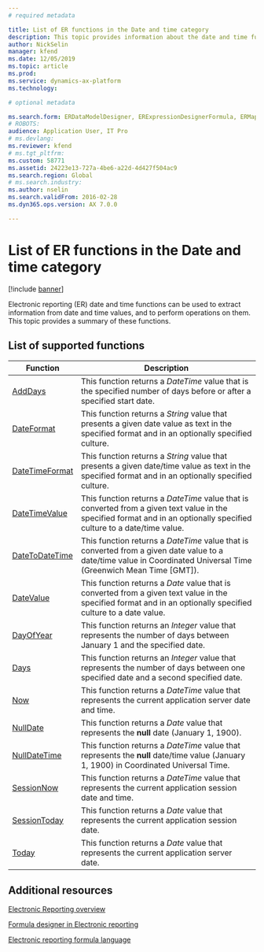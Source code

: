 ```yaml
---
# required metadata

title: List of ER functions in the Date and time category
description: This topic provides information about the date and time functions that are supported in Electronic reporting (ER).
author: NickSelin
manager: kfend
ms.date: 12/05/2019
ms.topic: article
ms.prod: 
ms.service: dynamics-ax-platform
ms.technology: 

# optional metadata

ms.search.form: ERDataModelDesigner, ERExpressionDesignerFormula, ERMappedFormatDesigner, ERModelMappingDesigner
# ROBOTS: 
audience: Application User, IT Pro
# ms.devlang: 
ms.reviewer: kfend
# ms.tgt_pltfrm: 
ms.custom: 58771
ms.assetid: 24223e13-727a-4be6-a22d-4d427f504ac9
ms.search.region: Global
# ms.search.industry: 
ms.author: nselin
ms.search.validFrom: 2016-02-28
ms.dyn365.ops.version: AX 7.0.0

---
```


# List of ER functions in the Date and time category

[!include [banner](../includes/banner.md)]

Electronic reporting (ER) date and time functions can be used to extract information from date and time values, and to perform operations on them. This topic provides a summary of these functions.

## List of supported functions

| Function | Description |
|----------|-------------|
| [AddDays](er-functions-datetime-adddays.md) | This function returns a *DateTime* value that is the specified number of days before or after a specified start date. |
| [DateFormat](er-functions-datetime-dateformat.md) | This function returns a *String* value that presents a given date value as text in the specified format and in an optionally specified culture. |
| [DateTimeFormat](er-functions-datetime-datetimeformat.md) | This function returns a *String* value that presents a given date/time value as text in the specified format and in an optionally specified culture. |
| [DateTimeValue](er-functions-datetime-datetimevalue.md) | This function returns a *DateTime* value that is converted from a given text value in the specified format and in an optionally specified culture to a date/time value. |
| [DateToDateTime](er-functions-datetime-datetodatetime.md) | This function returns a *DateTime* value that is converted from a given date value to a date/time value in Coordinated Universal Time (Greenwich Mean Time \[GMT\]). |
| [DateValue](er-functions-datetime-datevalue.md) | This function returns a *Date* value that is converted from a given text value in the specified format and in an optionally specified culture to a date value. |
| [DayOfYear](er-functions-datetime-dayofyear.md) | This function returns an *Integer* value that represents the number of days between January 1 and the specified date. |
| [Days](er-functions-datetime-days.md) | This function returns an *Integer* value that represents the number of days between one specified date and a second specified date. |
| [Now](er-functions-datetime-now.md) | This function returns a *DateTime* value that represents the current application server date and time. |
| [NullDate](er-functions-datetime-nulldate.md) | This function returns a *Date* value that represents the **null** date (January 1, 1900). |
| [NullDateTime](er-functions-datetime-nulldatetime.md) | This function returns a *DateTime* value that represents the **null** date/time value (January 1, 1900) in Coordinated Universal Time. |
| [SessionNow](er-functions-datetime-sessionnow.md) | This function returns a *DateTime* value that represents the current application session date and time. |
| [SessionToday](er-functions-datetime-sessiontoday.md) | This function returns a *Date* value that represents the current application session date. |
| [Today](er-functions-datetime-today.md) | This function returns a *Date* value that represents the current application server date. |

## Additional resources

[Electronic Reporting overview](general-electronic-reporting.md)

[Formula designer in Electronic reporting](general-electronic-reporting-formula-designer.md)

[Electronic reporting formula language](er-formula-language.md)
